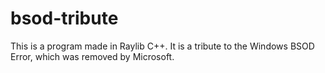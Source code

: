# bsod-tribute
This is a program made in Raylib C++. It is a tribute to the Windows BSOD Error, which was removed by Microsoft.
